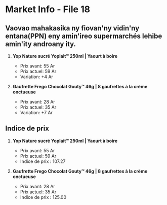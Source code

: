 # Market Info - File 18

## Vaovao mahakasika ny fiovan'ny vidin'ny entana(PPN) eny amin'ireo supermarchés lehibe amin'ity androany ity.

1. **Yop Nature sucré Yoplait™ 250ml | Yaourt à boire**
   - Prix avant: 55 Ar
   - Prix actuel: 59 Ar
   - Variation: +4 Ar

2. **Gaufrette Frego Chocolat Gouty™ 46g | 8 gaufrettes à la crème onctueuse**
   - Prix avant: 28 Ar
   - Prix actuel: 35 Ar
   - Variation: +7 Ar



## Indice de prix

1. **Yop Nature sucré Yoplait™ 250ml | Yaourt à boire**
   - Prix avant: 55 Ar
   - Prix actuel: 59 Ar
   - Indice de prix : 107.27

2. **Gaufrette Frego Chocolat Gouty™ 46g | 8 gaufrettes à la crème onctueuse**
   - Prix avant: 28 Ar
   - Prix actuel: 35 Ar
   - Indice de prix : 125.00

